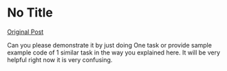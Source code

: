 # No Title

[Original Post](https://discourse.onlinedegree.iitm.ac.in/t/164277/84)

<p>Can you please demonstrate it by just doing One task or provide sample example code of 1 similar task in the way you explained here. It will be very helpful right now it is very confusing.</p>